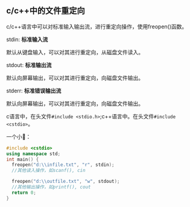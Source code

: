 ## c/c++中的文件重定向

c/c++语言中可以对标准输入输出流，进行重定向操作，使用freopen()函数。

stdin: **标准输入流**

默认从键盘输入，可以对其进行重定向，从磁盘文件读入。

stdout: **标准输出流**

默认向屏幕输出，可以对其进行重定向，向磁盘文件输出。

stderr: **标准错误输出流**

默认向屏幕输出，可以对其进行重定向，向磁盘文件输出。

c语言中，在头文件`#include <stdio.h>`;c++语言中。在头文件`#include <cstdio>`。

一个小🌰：

```c++
#include <cstdio>
using namespace std;
int main() {
  freopen("d:\\infile.txt", "r", stdin);
  //其他读入操作，如scanf(), cin

  freopen("d:\\outfile.txt", "w", stdout);
  //其他输出操作，如printf(), cout
  return 0;
}
```
